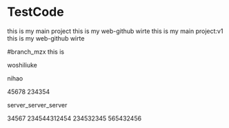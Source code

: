 # TestCode
this is my main project
this is my web-github wirte
this is my main project:v1
this is my web-github wirte

#branch_mzx
this is <mzxmzxmzx>


woshiliuke


nihao

45678
234354

server_server_server

34567
234544312454
234532345
565432456
